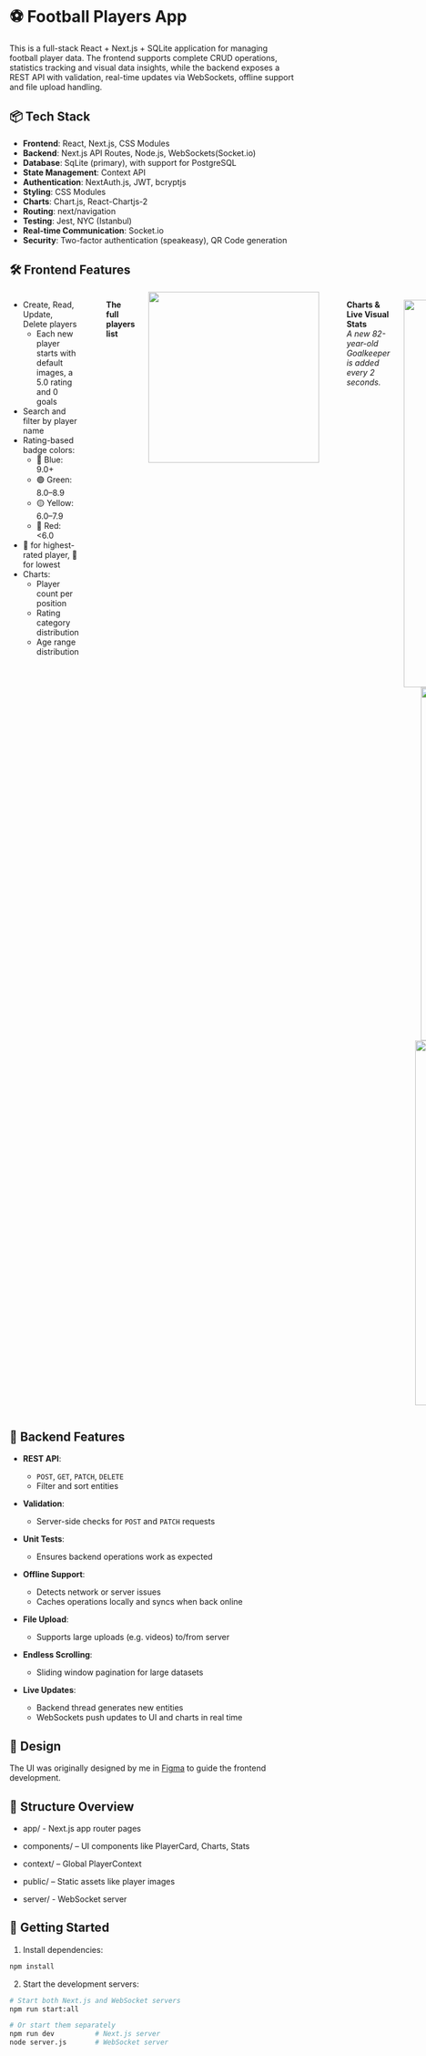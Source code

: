 # ⚽ Football Players App

This is a full-stack React + Next.js + SQLite application for managing football player data. The frontend supports complete CRUD operations, statistics tracking and visual data insights, while the backend exposes a REST API with validation, real-time updates via WebSockets, offline support and file upload handling.


## 📦 Tech Stack

- **Frontend**: React, Next.js, CSS Modules
- **Backend**: Next.js API Routes, Node.js, WebSockets(Socket.io)
- **Database**: SqLite (primary), with support for PostgreSQL
- **State Management**: Context API
- **Authentication**: NextAuth.js, JWT, bcryptjs
- **Styling**: CSS Modules
- **Charts**: Chart.js, React-Chartjs-2
- **Routing**: next/navigation
- **Testing**: Jest, NYC (Istanbul)
- **Real-time Communication**: Socket.io
- **Security**: Two-factor authentication (speakeasy), QR Code generation

## 🛠 Frontend Features

<div style="display: flex; align-items: flex-start; gap: 24px;">

<div>

- Create, Read, Update, Delete players  
  - Each new player starts with default images, a 5.0 rating and 0 goals  
- Search and filter by player name  
- Rating-based badge colors:  
  - 🔵 Blue: 9.0+  
  - 🟢 Green: 8.0–8.9  
  - 🟡 Yellow: 6.0–7.9  
  - 🔴 Red: <6.0  
- 👑 for highest-rated player, 🤡 for lowest  
- Charts:  
  - Player count per position  
  - Rating category distribution  
  - Age range distribution  

</div>

<br>

  **The full players list**

  <img src="https://github.com/user-attachments/assets/68ee7d02-8c6b-44ff-860c-1599aeb5fce1" width="300"/>

  <br><br>

  **Charts & Live Visual Stats**
  <br>
  *A new 82-year-old Goalkeeper is added every 2 seconds.*
<p align="center">
  <img src="https://github.com/user-attachments/assets/bef9dd9d-b9de-4845-bfc8-75d70af51d90" width="680"/>
  <br/>
  <img src="https://github.com/user-attachments/assets/1a64413b-6db8-4de9-bbff-87e2551c9421" width="620"/>
  <br/>
  <img src="https://github.com/user-attachments/assets/b2323f98-69e8-4ac6-a732-56f5f3d68f27" width="640"/>
</p>

</div>


## 🧩 Backend Features

- **REST API**:  
  - `POST`, `GET`, `PATCH`, `DELETE`  
  - Filter and sort entities  

- **Validation**:  
  - Server-side checks for `POST` and `PATCH` requests  

- **Unit Tests**:  
  - Ensures backend operations work as expected  

- **Offline Support**:  
  - Detects network or server issues  
  - Caches operations locally and syncs when back online  

- **File Upload**:  
  - Supports large uploads (e.g. videos) to/from server  

- **Endless Scrolling**:  
  - Sliding window pagination for large datasets  

- **Live Updates**:  
  - Backend thread generates new entities  
  - WebSockets push updates to UI and charts in real time  


## 🎨 Design

The UI was originally designed by me in [Figma](https://www.figma.com/design/gFgzgzcHgK07pRY4wt3b97/Football-Players-App?node-id=0-1&t=KsiWAzRSOygmfIyv-0) to guide the frontend development.


## 📁 Structure Overview

- app/ - Next.js app router pages

- components/ – UI components like PlayerCard, Charts, Stats

- context/ – Global PlayerContext

- public/ – Static assets like player images

- server/ - WebSocket server

  
## 🚀 Getting Started

1. Install dependencies:
```bash
npm install
```

2. Start the development servers:
```bash
# Start both Next.js and WebSocket servers
npm run start:all

# Or start them separately
npm run dev          # Next.js server
node server.js       # WebSocket server
```
